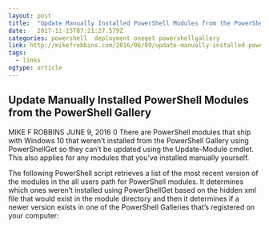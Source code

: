 ```yaml
---
layout: post 
title:  "Update Manually Installed PowerShell Modules from the PowerShell Gallery – Mike F Robbins" 
date:   2017-11-15T07:21:27.579Z 
categories: powershell  deployment oneget powershellgallery
link: http://mikefrobbins.com/2016/06/09/update-manually-installed-powershell-modules-from-the-powershell-gallery/ 
tags:
  - links
ogtype: article 
---
```


## Update Manually Installed PowerShell Modules from the PowerShell Gallery

MIKE F ROBBINS JUNE 9, 2016 0
There are PowerShell modules that ship with Windows 10 that weren’t installed from the PowerShell Gallery using PowerShellGet so they can’t be updated using the Update-Module cmdlet. This also applies for any modules that you’ve installed manually yourself.

The following PowerShell script retrieves a list of the most recent version of the modules in the all users path for PowerShell modules. It determines which ones weren’t installed using PowerShellGet based on the hidden xml file that would exist in the module directory and then it determines if a newer version exists in one of the PowerShell Galleries that’s registered on your computer:
